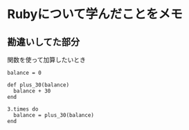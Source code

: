 # Rubyについて学んだことをメモ

## 勘違いしてた部分

関数を使って加算したいとき

```
balance = 0

def plus_30(balance)
  balance + 30
end

3.times do
  balance = plus_30(balance)
end
```
